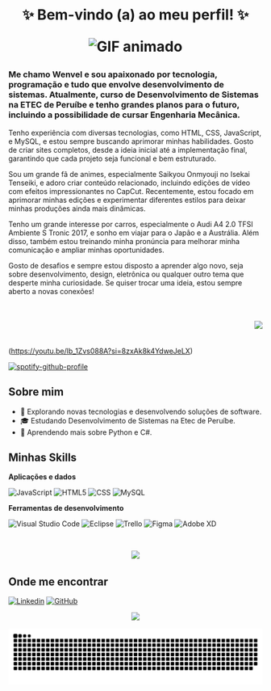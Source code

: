 <h1 align="center">✨ Bem-vindo (a) ao meu perfil! ✨<p align="center">
  <img src="https://media1.giphy.com/media/FeVg8ViEczcxG/200.webp?cid=790b7611k28mw9xfkknsi5mhdt60nrkq109mp7r2yd36bycy&ep=v1_gifs_search&rid=200.webp&ct=g" width="50px" alt="GIF animado"/>
</p>
</h1>

### Me chamo Wenvel e sou apaixonado por tecnologia, programação e tudo que envolve desenvolvimento de sistemas. Atualmente, curso de Desenvolvimento de Sistemas na ETEC de Peruíbe e tenho grandes planos para o futuro, incluindo a possibilidade de cursar Engenharia Mecânica.

Tenho experiência com diversas tecnologias, como HTML, CSS, JavaScript,  e MySQL, e estou sempre buscando aprimorar minhas habilidades. Gosto de criar sites completos, desde a ideia inicial até a implementação final, garantindo que cada projeto seja funcional e bem estruturado.

Sou um grande fã de animes, especialmente Saikyou Onmyouji no Isekai Tenseiki, e adoro criar conteúdo relacionado, incluindo edições de vídeo com efeitos impressionantes no CapCut. Recentemente, estou focado em aprimorar minhas edições e experimentar diferentes estilos para deixar minhas produções ainda mais dinâmicas.

Tenho um grande interesse por carros, especialmente o Audi A4 2.0 TFSI Ambiente S Tronic 2017, e sonho em viajar para o Japão e a Austrália. Além disso, também estou treinando minha pronúncia para melhorar minha comunicação e ampliar minhas oportunidades.

Gosto de desafios e sempre estou disposto a aprender algo novo, seja sobre desenvolvimento, design, eletrônica ou qualquer outro tema que desperte minha curiosidade. Se quiser trocar uma ideia, estou sempre aberto a novas conexões! 
<h1 align="right">  <img align="center" src="https://i.gifer.com/66ak.gif" width="400px"/>
</p>
</h1>

(https://youtu.be/lb_1Zvs088A?si=8zxAk8k4YdweJeLX)

[![spotify-github-profile](https://spotify-github-profile.kittinanx.com/api/view?uid=31qd7t3n3pko2nu272rtnsswcd3a&cover_image=true&theme=default&show_offline=true&background_color=121212&interchange=false)](https://spotify-github-profile.kittinanx.com/api/view?uid=31qd7t3n3pko2nu272rtnsswcd3a&redirect=true) 


## Sobre mim

- 🤔 Explorando novas tecnologias e desenvolvendo soluções de software.
- 🎓 Estudando Desenvolvimento de Sistemas na Etec de Peruíbe.
- 🌱 Aprendendo mais sobre Python e C#.

## Minhas Skills

**Aplicações e dados**



![JavaScript](https://img.shields.io/badge/-JavaScript-333333?style=flat&logo=javascript)
![HTML5](https://img.shields.io/badge/-HTML5-333333?style=flat&logo=HTML5)
![CSS](https://img.shields.io/badge/-CSS-333333?style=flat&logo=CSS3&logoColor=1572B6)
![MySQL](https://img.shields.io/badge/-MySQL-333333?style=flat&logo=mysql)


**Ferramentas de desenvolvimento**

![Visual Studio Code](https://img.shields.io/badge/-Visual%20Studio%20Code-333333?style=flat&logo=visual-studio-code&logoColor=007ACC)
![Eclipse](https://img.shields.io/badge/-Eclipse-333333?style=flat&logo=eclipse-ide&logoColor=2C2255)
![Trello](https://img.shields.io/badge/-Trello-333333?style=flat&logo=trello&logoColor=007ACC)
![Figma](https://img.shields.io/badge/-Figma-333333?style=flat&logo=figma&logoColor=007ACC)
![Adobe XD](https://img.shields.io/badge/-Adobe%20XD-333333?style=flat&logo=adobe-xd&logoColor=007ACC)

<br/>

<p align="center">
  
  <img src="https://github-readme-stats.vercel.app/api?username=animes-web&theme=vue-dark&show_icons=true&hide_border=true&count_private=true)"/>
</p>


## Onde me encontrar

[![Linkedin](https://img.shields.io/badge/-WenvelKaique-blue?style=flat-square&logo=Linkedin&logoColor=white&link=https://www.linkedin.com/in/wenvel-kaique-989230310/)](https://www.linkedin.com/in/wenvel-kaique-989230310/)
[![GitHub](https://img.shields.io/github/followers/iuricode?label=follow&style=social)](https://github.com/animes-web)

<p align="center">
  <img src="https://github.com/animes-web/Animes-web/blob/main/loading.gif" width="200px">
</p>


<p align="center">
  <img src="https://github.com/Platane/snk/raw/output/github-contribution-grid-snake.svg" />
</p>


